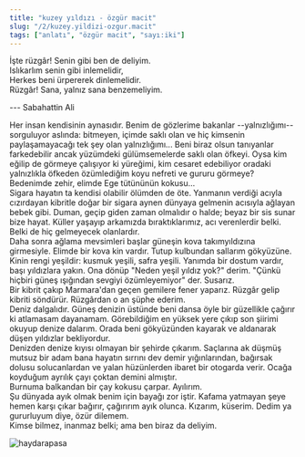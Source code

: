 ```yaml
---
title: "kuzey yıldızı - özgür macit"
slug: "/2/kuzey.yildizi-ozgur.macit"
tags: ["anlatı", "özgür macit", "sayı:iki"]
---
```


İşte rüzgâr! Senin gibi ben de deliyim.  
Islıkarlım senin gibi inlemelidir,  
Herkes beni ürpererek dinlemelidir.  
Rüzgâr! Sana, yalnız sana benzemeliyim.

--- Sabahattin Ali


Her insan kendisinin aynasıdır. Benim de gözlerime bakanlar
--yalnızlığımı-- sorguluyor aslında: bitmeyen, içimde saklı olan ve hiç
kimsenin paylaşamayacağı tek şey olan yalnızlığımı... Beni biraz olsun
tanıyanlar farkedebilir ancak yüzümdeki gülümsemelerde saklı olan
öfkeyi. Oysa kim eğilip de görmeye çalışıyor ki yüreğimi, kim cesaret
edebiliyor oradaki yalnızlıkla öfkeden özümlediğim koyu nefreti ve
gururu görmeye?  
Bedenimde zehir, elimde Ege tütününün kokusu...  
Sigara hayatın ta kendisi olabilir ölümden de öte. Yanmanın verdiği
acıyla cızırdayan kibritle doğar bir sigara aynen dünyaya gelmenin
acısıyla ağlayan bebek gibi. Duman, geçip giden zaman olmalıdır o halde;
beyaz bir sis sunar bize hayat. Küller yaşayıp arkamızda
bıraktıklarımız, acı verenlerdir belki. Belki de hiç gelmeyecek
olanlardır.  
Daha sonra ağlama mevsimleri başlar güneşin kova takımyıldızına
girmesiyle. Elimde bir kova kin vardır. Tutup kulbundan sallarım
gökyüzüne. Kinin rengi yeşildir: kusmuk yeşili, safra yeşili. Yanımda
bir dostum vardır, başı yıldızlara yakın. Ona dönüp "Neden yeşil yıldız
yok?" derim. "Çünkü hiçbiri güneş ışığından sevgiyi özümleyemiyor" der.
Susarız.  
Bir kibrit çakıp Marmara'dan geçen gemilere fener yaparız. Rüzgâr gelip
kibriti söndürür. Rüzgârdan o an şüphe ederim.  
Deniz dalgalıdır. Güneş denizin üstünde beni dansa öyle bir güzellikle
çağırır ki atlamasam dayanamam. Görebildiğim en yüksek yere çıkıp son
şiirimi okuyup denize dalarım. Orada beni gökyüzünden kayarak ve
aldanarak düşen yıldızlar bekliyordur.  
Denizden denize kıyısı olmayan bir şehirde çıkarım. Saçlarına ak düşmüş
mutsuz bir adam bana hayatın sırrını dev demir yığınlarından, bağırsak
dolusu solucanlardan ve yalan hüzünlerden ibaret bir otogarda verir.
Ocağa koyduğum ayrılık çayı çoktan demini almıştır.  
Burnuma balkandan bir çay kokusu çarpar. Ayılırım.  
Şu dünyada ayık olmak benim için bayağı zor iştir. Kafama yatmayan şeye
hemen karşı çıkar bağırır, çağırırım ayık olunca. Kızarım, küserim.
Dedim ya gururluyum diye, özür dilemem.  
Kimse bilmez, inanmaz belki; ama ben biraz da deliyim.

![haydarapasa](/img/ky02_33_zaferyalcinpinar.jpg)
